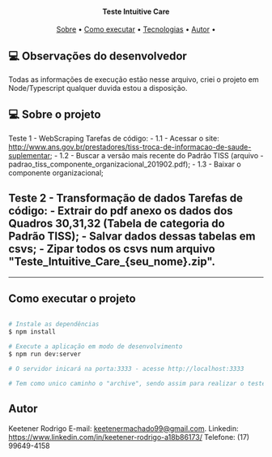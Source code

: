 <h4 align="center">
	Teste Intuitive Care
</h4>

<p align="center">
 <a href="#-sobre-o-projeto">Sobre</a> •
 <a href="#-como-executar-o-projeto">Como executar</a> •
 <a href="#-tecnologias">Tecnologias</a> •
 <a href="#-autor">Autor</a> •
</p>

## 💻 Observações do desenvolvedor

Todas as informações de execução estão nesse arquivo, criei o projeto em Node/Typescript qualquer duvida estou a disposição.

## 💻 Sobre o projeto

Teste 1 - WebScraping
Tarefas de código:
    - 1.1 - Acessar o site: http://www.ans.gov.br/prestadores/tiss-troca-de-informacao-de-saude-suplementar;
    - 1.2 - Buscar a versão mais recente do Padrão TISS (arquivo - padrao_tiss_componente_organizacional_201902.pdf);
    - 1.3 - Baixar o componente organizacional;

Teste 2 - Transformação de dados
Tarefas de código:
    - Extrair do pdf anexo os dados dos Quadros 30,31,32 (Tabela de categoria do Padrão TISS);
    - Salvar dados dessas tabelas em csvs;
    - Zipar todos os csvs num arquivo "Teste_Intuitive_Care_{seu_nome}.zip".
---


---

## Como executar o projeto

```bash

# Instale as dependências
$ npm install

# Execute a aplicação em modo de desenvolvimento
$ npm run dev:server

# O servidor inicará na porta:3333 - acesse http://localhost:3333

# Tem como unico caminho o "archive", sendo assim para realizar o teste no insomnia ou postman execute http://localhost:3333/archive

```
## Autor

Keetener Rodrigo
E-mail: keetenermachado99@gmail.com.
Linkedin: https://www.linkedin.com/in/keetener-rodrigo-a18b86173/
Telefone: (17) 99649-4158

